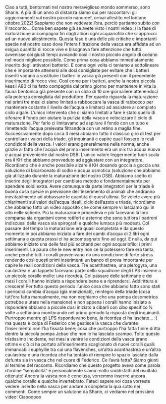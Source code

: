 Ciao a tutti, bentornati nel nostro meraviglioso mondo sommerso, sono Sharin.
A più di un anno di distanza siamo qui per raccontarvi gli aggiornamenti sul nostro piccolo nanoreef, ormai allestito nel lontano ottobre 2022!
Sappiamo che non vedevate l’ora, perciò partiamo subito con il racconto…
Come ben sapete già se avete visto i nostri video :) la fase di maturazione accompagna fin dagli albori ogni acquariofilo che si approcci ad un nuovo allestimento.
Questa fase è una delle più critiche e importanti specie nel nostro caso dove l’intera filtrazione della vasca era affidata ad un esigua quantità di rocce vive e bisognava fare attenzione che tutto avvenisse coi giusti tempi avviando così il nostro piccolo angolo di oceano nel modo migliore possibile.
Come prima cosa abbiamo immediatamente inserito degli attivatori batterici.
E come ogni volta ci teniamo a sottolineare che è importante attenersi alle dosi consigliate per evitare che i batteri inseriti vadano a sostituire i batteri in vasca già presenti con il precedente inserimento di rocce vive.
Così come per i batteri, anche la nostra piccola kessil A80 ci ha fatto compagnia dal primo giorno per mantenere in vita la fauna bentonica già presente con un ciclo di 10 ore giornaliere attenendoci alla potenza consigliata dal produttore.
Per quanto riguarda la maturazione nei primi tre mesi ci siamo limitati a rabboccare la vasca di rabbocco per mantenere costante il livello dell’acqua e limitarci ad assistere al completo ciclo algale. L’unico intervento che ci siamo limitati a fare è stato quello di sifonare il fondo per aiutare la pulizia della vasca e velocizzare il ciclo di maturazione. Per farlo ci limitavamo ad aspirare il fondo con un tubo e rimettendo l’acqua prelevata filtrandola con un retino a maglia fine.
Successivamente dopo circa 3 mesi abbiamo fatto il classico giro di test per controllare i valori della triade, gli inquinanti e capire quali fossero le reali condizioni della vasca.
I valori erano generalmente nella norma, anche grazie al fatto che l’acqua del primo inserimento era un mix tra acqua nuova e acqua proveniente dal nostro DSB. L’unico valore leggermente fuori scala era il KH che abbiamo provveduto ad aggiustare con un integratore. Ricordiamo che è anche possibile alzare il KH dosando goccia a goccia una soluzione di bicarbonato di sodio e acqua osmotica (soluzione che abbiamo già utilizzato durante la maturazione del nostro DSB). Abbiamo scelto di inserire degli integratori per cambiare metodo e fondamentalmente per spendere soldi extra. Avere comunque da parte integratori per la triade è buona cosa specie in previsione dell'inserimento di animali che andranno inevitabilmente ad abbassare le quantità di quest’ultima.
Se volete avere più chiarimenti sui valori dell’acqua ideali, ciclo dell’azoto e triade, ricordiamo che abbiamo fatto un video apposito che come sempre vi lasciamo qui in alto nelle schede.
Più la maturazione procedeva e più facevano la loro comparsa sia organismi come rotiferi e asterine che sono tutt’ora i padroni indiscussi della vasca sia spirografi e qualche lumaca più modesti. Col passare del tempo la maturazione era quasi completata e da questo momento in poi abbiamo iniziato a fare dei cambi d’acqua di 2 litri ogni settimana e questa prassi ci ha accompagnato fino ad oggi.
E nulla, da qui abbiamo iniziato una delle fasi più eccitanti per ogni acquariofilo: i primi inserimenti. La paura che le new entry non ce la potessero fare era tanta, anche perchè tutti i coralli provenivano da una condizione di forte stress rendendo così questi primi inserimenti un banco di prova importante per capire le reali condizioni della vasca.
Tre acanthastrea, una plerogyra, una caulastrea e un tappeto facevano parte dello squadrone degli LPS insieme a un piccolo corallo molle: una ricordea. 
Col passare delle settimane e dei mesi i coralli hanno iniziato a rispondere bene e a riprendersi. Addirittura a crescere! Per tutto questo periodo l’unico cosa che abbiamo fatto sono stati i periodici cambia d’acqua (già menzionati), reintegro della triade (cosa tutt’ora fatta manualmente, ma non neghiamo che una pompa dosometrica potrebbe aiutare nella mansione) e non appena i coralli hanno iniziato a rispondere abbiamo a piccole dosi iniziato a cibarli con cibo specifico ½ volte a settimana monitorando nel primo periodo la risposta degli inquinanti. Purtroppo mentre gli LPS rispondevano bene, la ricordea ci ha lasciato… :( ma questa è colpa di Federico che gestisce la vasca che durante l’inserimento non l’ha fissata bene; cosa che purtroppo l'ha fatta finire dritta dentro la piccola pompa Jebao che non le ha lasciato scampo. Tolto questo tristissimo incidente, nei mesi a venire le condizioni della vasca erano ottime e ciò ci ha portato all'inserimento scaglionato di nuovi coralli quali: 
 immancabili euphyllie tra cui una flavenches, un’altra acanthastrea e un’altra caulastrea e una ricordea che ha tentato di riempire lo spazio lasciato dalla defunta sia in vasca che nel cuore di Federico. Ce l’avrà fatta?
Siamo giunti al termine del racconto. Ricordiamo che questo progetto aveva come parola d’ordine “semplicità” e personalmente siamo molto soddisfatti del risultato ottenuto!
Ancora la vasca non è conclusa, vorremmo inserire ancora qualche corallo e qualche invertebrato.
Fateci sapere voi cosa vorreste vedere inserito nella vasca per andare a completarla qua sotto nei commenti. Come sempre un salutone da Sharin, ci vediamo nel prossimo video! Ciaoooooo




